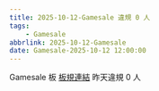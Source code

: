 ```yaml
---
title: 2025-10-12-Gamesale 違規 0 人
tags:
    - Gamesale
abbrlink: 2025-10-12-Gamesale
date: Gamesale-2025-10-12 12:00:00
---
```

Gamesale 板 [板規連結](https://www.ptt.cc/bbs/Gossiping/M.1637425085.A.07D.html)
昨天違規 0 人
